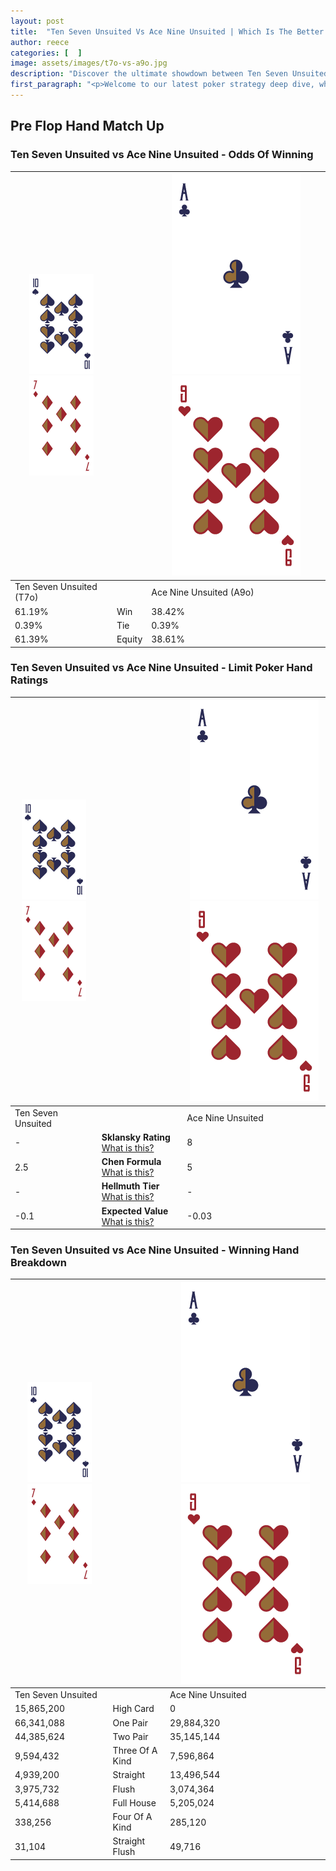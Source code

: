 ```yaml
---
layout: post
title:  "Ten Seven Unsuited Vs Ace Nine Unsuited | Which Is The Better Hand In Poker? A Complete Guide"
author: reece
categories: [  ]
image: assets/images/t7o-vs-a9o.jpg
description: "Discover the ultimate showdown between Ten Seven Unsuited and Ace Nine Unsuited in poker! Uncover the odds, strategies, and scenarios where one hand triumphs over the other. Get ready to up your poker game with this thrilling analysis."
first_paragraph: "<p>Welcome to our latest poker strategy deep dive, where we're pitting two distinct hands against each other in a high-stakes showdown: Ten Seven Unsuited vs Ace Nine Unsuited.</p><p>In the dynamic world of poker, every decision counts, and knowing which hand holds the upper hand is key to your success at the table.</p><p>In this article, we'll dissect these two hands, explore the scenarios where one dominates the other, and equip you with the knowledge to make strategic choices that can tip the odds in your favor.</p><p>Get ready to unravel the intriguing dynamics of these poker hands and elevate your game to new heights.</p>"
---
```




[comment]: # (sp0)

## Pre Flop Hand Match Up

<div class="table hand-ratings" markdown="1"> 



### Ten Seven Unsuited vs Ace Nine Unsuited - Odds Of Winning


    
| ![image info](assets/images/hand1/T.png) ![image info](assets/images/hand1/7o.png) |  | ![image info](assets/images/hand2/A.png) ![image info](assets/images/hand2/9o.png) |
| -------- | -------- | -------- |
| Ten Seven Unsuited (T7o) |  | Ace Nine Unsuited (A9o) |
| 61.19% | Win | 38.42% |
| 0.39% | Tie | 0.39% |
| 61.39% | Equity | 38.61% |




[comment]: # (sp1)



### Ten Seven Unsuited vs Ace Nine Unsuited - Limit Poker Hand Ratings


    
| ![image info](assets/images/hand1/T.png) ![image info](assets/images/hand1/7o.png) |  | ![image info](assets/images/hand2/A.png) ![image info](assets/images/hand2/9o.png) |
| -------- | -------- | -------- |
| Ten Seven Unsuited |  | Ace Nine Unsuited |
| - | **Sklansky Rating** [What is this?](/sklansky-rating-explained) | 8 |
| 2.5 | **Chen Formula** [What is this?](/chen-formula-explained) | 5 |
| - | **Hellmuth Tier** [What is this?](/Hellmuth-tier-explained) | - |
| -0.1 | **Expected Value** [What is this?](/expected-value-explained) | -0.03 |




[comment]: # (sp2)



### Ten Seven Unsuited vs Ace Nine Unsuited - Winning Hand Breakdown


    
| ![image info](assets/images/hand1/T.png) ![image info](assets/images/hand1/7o.png) |  | ![image info](assets/images/hand2/A.png) ![image info](assets/images/hand2/9o.png) |
| -------- | -------- | -------- |
| Ten Seven Unsuited |  | Ace Nine Unsuited |
| 15,865,200 | High Card | 0 |
| 66,341,088 | One Pair | 29,884,320 |
| 44,385,624 | Two Pair | 35,145,144 |
| 9,594,432 | Three Of A Kind | 7,596,864 |
| 4,939,200 | Straight | 13,496,544 |
| 3,975,732 | Flush | 3,074,364 |
| 5,414,688 | Full House | 5,205,024 |
| 338,256 | Four Of A Kind | 285,120 |
| 31,104 | Straight Flush | 49,716 |




[comment]: # (sp3)



</div>

[comment]: # (sp4)



[comment]: # (sp5)

